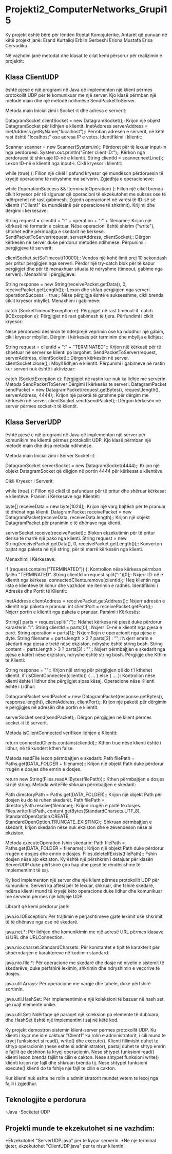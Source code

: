 # Projekti2_ComputerNetworks_Grupi15

Ky projekt është bërë për lëndën Rrjetat Kompjuterike. Antarët që punuan në këtë projekt janë:
Erand Kurtaliqi
Erblin Gerbeshi
Eriona Mustafa
Erisa Cervadiku

Në vazhdim janë metodat dhe klasat të cilat kemi përsorur për realizimin e projektit:

## Klasa ClientUDP
është pjesë e një programi në Java që implementon një klient përmes protokollit UDP për të komunikuar me një server. Kjo klasë përmban një metodë main dhe një metodë ndihmëse SendPacketToServer.

Metoda main
Inicializimi i Socket-it dhe adresa e serverit:

DatagramSocket clientSocket = new DatagramSocket();: Krijon një objekt DatagramSocket për lidhjen e klientit.
InetAddress serverAddress = InetAddress.getByName("localhost");: Përmban adresën e serverit, në këtë rast është "localhost" ose adresa IP e vetes.
Identifikimi i klientit:

Scanner scanner = new Scanner(System.in);: Përdoret për të lexuar input-in nga përdoruesi.
System.out.println("Enter client ID:");: Kërkon nga përdoruesi të shkruajë ID-në e klientit.
String clientId = scanner.nextLine();: Lexon ID-në e klientit nga input-i.
Cikli kryesor i klientit:

while (true) {: Fillon një cikël i pafund kryesor që mundëson përdoruesin të kryejë operacione të ndryshme me serverin.
Zgjedhja e operacioneve:

while (!operationSuccess && !terminateOperation) {: Fillon një cikël brenda ciklit kryesor për të siguruar që operacioni të ekzekutohet me sukses ose të ndërprehet në rast gabimesh.
Zgjedh operacionet në varësi të ID-së së klientit ("Client1" ka mundësinë për operacione të shkrimit).
Krijimi dhe dërgimi i kërkesave:

String request = clientId + ":" + operation + ":" + filename;: Krijon një kërkesë në formatin e caktuar.
Nëse operacioni është shkrim ("write"), shtohet edhe përmbajtja e skedarit në kërkesë.
SendPacketToServer(request, serverAddress, clientSocket);: Dërgon kërkesën në server duke përdorur metodën ndihmëse.
Përpunimi i përgjigjeve të serverit:

clientSocket.setSoTimeout(10000);: Vendos një kohë limit prej 10 sekondash për pritur përgjigjen nga serveri.
Përdor një try-catch blok për të kapur përgjigjet dhe për të menaxhuar situata të ndryshme (timeout, gabime nga serveri).
Menaxhimi i përgjigjeve:

String response = new String(receivePacket.getData(), 0, receivePacket.getLength());: Lexon dhe shfaq përgjigjen nga serveri.
operationSuccess = true;: Nëse përgjigja është e suksesshme, cikli brenda ciklit kryesor mbyllet.
Menaxhimi i gabimeve:

catch (SocketTimeoutException e): Përgjigjet në rast timeout-it.
catch (IOException e): Përgjigjet në rast gabimesh të tjera.
Përfundimi i ciklit kryesor:

Nëse përdoruesi dëshiron të ndërprejë veprimin ose ka ndodhur një gabim, cikli kryesor mbyllet.
Dërgimi i kërkesës për terminim dhe mbyllja e lidhjes:

String request = clientId + ":" + "TERMINATED";: Krijon një kërkesë për të shpëtuar në server se klienti po largohet.
SendPacketToServer(request, serverAddress, clientSocket);: Dërgon kërkesën në server.
clientSocket.close();: Mbyll lidhjen e klientit.
Përpunimi i gabimeve në rastin kur serveri nuk është i aktivizuar:

catch (SocketException e): Përgjigjet në rastin kur nuk ka lidhje me serverin.
Metoda SendPacketToServer
Dërgimi i kërkesës te serveri:
DatagramPacket sendPacket = new DatagramPacket(request.getBytes(), request.length(), serverAddress, 4444);: Krijon një paketë të gatshme për dërgim me kërkesën në server.
clientSocket.send(sendPacket);: Dërgon kërkesën në server përmes socket-it të klientit.


## Klasa ServerUDP
është pjesë e një programi në Java që implementon një server për komunikim me klientë përmes protokollit UDP. Kjo klasë përmban një metodë main dhe disa metoda ndihmëse.

Metoda main
Inicializimi i Server Socket-it:

DatagramSocket serverSocket = new DatagramSocket(4444);: Krijon një objekt DatagramSocket që dëgjon në portin 4444 për kërkesat e klientëve.

Cikli Kryesor i Serverit:

while (true) {: Fillon një cikël të pafunduar për të pritur dhe shëruar kërkesat e klientëve.
Pranimi i Kërkesave nga Klientët:

byte[] receiveData = new byte[1024];: Krijon një varg bajtësh për të pranuar të dhënat nga klienti.
DatagramPacket receivePacket = new DatagramPacket(receiveData, receiveData.length);: Krijon një objekt DatagramPacket për pranimin e të dhënave nga klienti.

serverSocket.receive(receivePacket);: Blokon ekzekutimin për të pritur derisa të marrë një pako nga klienti.
String request = new String(receivePacket.getData(), 0, receivePacket.getLength());: Konverton bajtat nga paketa në një string, për të marrë kërkesën nga klienti.

Menaxhimi i Kërkesave:

if (request.contains("TERMINATED")) {: Kontrollon nëse kërkesa përmban fjalën "TERMINATED".
String clientId = request.split(":")[0];: Nxjerr ID-në e klientit nga kërkesa.
connectedClients.remove(clientId);: Heq klientin nga lista e klientëve të lidhur dhe vazhdon me iterimin e radhës.
Identifikimi i Adresës dhe Portit të Klientit:

InetAddress clientAddress = receivePacket.getAddress();: Nxjerr adresën e klientit nga paketa e pranuar.
int clientPort = receivePacket.getPort();: Nxjerr portin e klientit nga paketa e pranuar.
Parsimi i Kërkesës:

String[] parts = request.split(":");: Ndahet kërkesa në pjesë duke përdorur karakterin ":".
String clientId = parts[0];: Nxjerr ID-në e klientit nga pjesa e parë.
String operation = parts[1];: Nxjerr llojin e operacionit nga pjesa e dytë.
String filename = parts.length > 2 ? parts[2] : "";: Nxjerr emrin e skedarit nga pjesa e tretë nëse ekziston, ndryshe është string bosh.
String content = parts.length > 3 ? parts[3] : "";: Nxjerr përmbajtjen e skedarit nga pjesa e katërt nëse ekziston, ndryshe është string bosh.
Përgjigje dhe Kthim te Klienti:

String response = "";: Krijon një string për përgjigjen që do t'i kthehet klientit.
if (isClientConnected(clientId)) { ... } else { ... }: Kontrollon nëse klienti është i lidhur dhe përgjigjet sipas kësaj.
Operacione nëse Klienti është i Lidhur:

DatagramPacket sendPacket = new DatagramPacket(response.getBytes(), response.length(), clientAddress, clientPort);: Krijon një paketë për dërgimin e përgjigjes në adresën dhe portin e klientit.

serverSocket.send(sendPacket);: Dërgon përgjigjen në klient përmes socket-it të serverit.

Metoda isClientConnected verifikon lidhjen e Klientit:

return connectedClients.contains(clientId);: Kthen true nëse klienti është i lidhur, në të kundërt kthen false.

Metoda readFile lexon përmbajtjen e skedarit:
Path filePath = Paths.get(DATA_FOLDER + filename);: Krijon një objekt Path duke përdorur rrugën e dosjes dhe emrin e dosjes.

return new String(Files.readAllBytes(filePath));: Kthen përmbajtjen e dosjes si një string.
Metoda writeFile shkruan përmbajtjen e skedarit:

Path directoryPath = Paths.get(DATA_FOLDER);: Krijon një objekt Path për dosjen ku do të ruhen skedarët.
Path filePath = directoryPath.resolve(filename);: Krijon rrugën e plotë të dosjes.
Files.write(filePath, content.getBytes(StandardCharsets.UTF_8), StandardOpenOption.CREATE, StandardOpenOption.TRUNCATE_EXISTING);: Shkruan përmbajtjen e skedarit, krijon skedarin nëse nuk ekziston dhe e zëvendëson nëse ai ekziston.

Metoda executeOperation fshin skedarin:
Path filePath = Paths.get(DATA_FOLDER + filename);: Krijon një objekt Path duke përdorur rrugën e dosjes dhe emrin e dosjes.
Files.deleteIfExists(filePath);: Fshin dosjen nëse ajo ekziston.
Ky është një përshkrim i detajuar për klasën ServerUDP duke përfshirë çdo hap dhe pjesë të rëndësishme të implementimit të saj.

Ky kod implementon një server dhe një klient përmes protokollit UDP për komunikim. Serveri ka aftësi për të lexuar, shkruar, dhe fshirë skedarë, ndërsa klienti mund të kryejë këto operacione duke lidhur dhe komunikuar me serverin përmes një lidhjeje UDP.

Librarit që kemi përdorur janë:

java.io.IOException: Për trajtimin e përjashtimeve gjatë leximit ose shkrimit të të dhënave nga ose në skedarë.

java.net.*: Për lidhjen dhe komunikimin me një adresë URL përmes klasave si URL dhe URLConnection.

java.nio.charset.StandardCharsets: Për konstantet e tipit të karakterit për shpërndarjen e karaktereve në kodimin standard.

java.nio.file.*: Për operacione me skedarë dhe dosje në nivelin e sistemit të skedarëve, duke përfshirë leximin, shkrimin dhe ndryshimin e veçorive të dosjes.

java.util.Arrays: Për operacione me vargje dhe tabele, duke përfshirë sortimin.

java.util.HashSet: Për implementimin e një koleksioni të bazuar në hash set, që ruajt elemente unike.

java.util.Set: Ndërfaqe që paraqet një koleksion pa elemente të dubluara, dhe HashSet është një implementim i saj në këtë kod.

Ky projekt demostron sistemin klient-server permes protokollit UDP.
Ku klienti i kyçr me id e caktuar "Client1" ka rolin e administratorit, i cili mund te kryej funksionet si read(), write() dhe execute().
Klienti fillimisht duhet te shtyp operacionin (nese eshte si administrator), 
pastaj duhet te shtyp emrin e fajllit qe deshiron ta kryej operacionin.
Nese shtypet funksioni read() klienti lexon brenda fajllit te cilin e cakton.
Nese shtypet funksioni write() klienti krijon nje fajll dhe shkruan brenda tij.
Nese shtypet funksioni execute() klienti do te fshije nje fajll te cilin e cakton.

Kur klienti nuk eshte ne rolin e administratorit mundet vetem te lexoj nga fajlli i zgjedhur.

## Teknologjite e perdorura
-Java
-Socketat UDP

## Projekti munde te ekzekutohet si ne vazhdim:
*Ekzekutohet "ServerUDP.java" per te kyçur serverin.
*Ne nje terminal tjeter, ekzekutohet "ClientUDP.java" per te nisur klientin.



